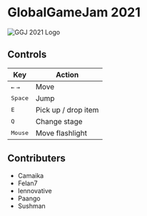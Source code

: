 # GlobalGameJam 2021

![GGJ 2021 Logo](https://s3-us-west-1.amazonaws.com/ggj/site/site-images/GGJ00_Logo_Dark.svg "GGJ 2021 Logo")



## Controls
| Key | Action              |
|-----|---------------------|
|<kbd>←</kbd> <kbd>→ </kbd> | Move |
|<kbd>Space</kbd> | Jump |
| <kbd>E</kbd> | Pick up / drop item |
| <kbd>Q </kbd> | Change stage |
| <kbd>Mouse </kbd> | Move flashlight |

## Contributers
* Camaika
* Felan7
* lennovative
* Paango
* Sushman
